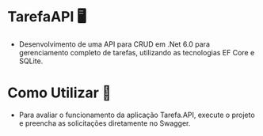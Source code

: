 # TarefaAPI 🖥️
- Desenvolvimento de uma API para CRUD em .Net 6.0 para gerenciamento completo de tarefas, utilizando as tecnologias EF Core e SQLite.

# Como Utilizar 🔎
- Para avaliar o funcionamento da aplicação Tarefa.API, execute o projeto e preencha as solicitações diretamente no Swagger.
